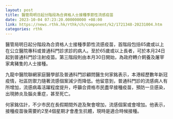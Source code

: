 ```yaml
---
layout: post
title: 醫管局明日起分階段為合資格人士接種季節性流感疫苗
date: 2023-10-04 07:23:20.000000000 +08:00
link: https://news.rthk.hk/rthk/ch/component/k2/1721348-20231004.htm
categories: rthk
---
```


醫管局明日起分階段為合資格人士接種季節性流感疫苗，首階段包括65歲或以上在公立醫院專科或普通科門診求診的病人。至於65歲或以上長者，可於本月24日起到普通科門診注射疫苗。第三階段則由本月30日開始，為政府轉介飼養及屠宰家禽豬隻的人士接種。 

九龍中醫院聯網家庭醫學部及普通科門診顧問醫生何家銘表示，本港經歷數年新冠疫情，社區防禦力隨著流感個案減少而降低。他留意到，普通科門診的流感病人有所增加，流感病毒活躍程度提升，呼籲合資格市民盡早接種疫苗，預防一旦感染，出現肺炎及腦炎重症，甚至死亡。 

何家銘估計，不少市民在長假期間外遊及聚會增加，流感個案或會增加。他表示，接種疫苗後需要約2至4個星期才會產生抗體，現時是適合時候接種。

